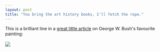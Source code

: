 ```yaml
---
layout: post
title: "You bring the art history books, I'll fetch the rope."
---
```


<div class="entry-item s2-entrytext">This is a brilliant line in a <a href="http://arts.guardian.co.uk/art/visualart/story/0,,2250558,00.html" rel="nofollow">great little article</a> on George W. Bush's favourite painting:<br/><br/><img src="http://image.guardian.co.uk/sys-images/Arts/Arts_/Pictures/2008/02/01/koerner372.jpg"/></div>